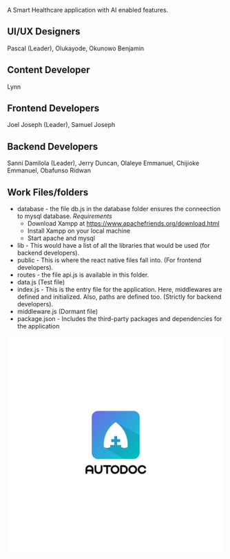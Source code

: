 

A Smart Healthcare application with AI enabled features.

UI/UX Designers
-------------------

Pascal (Leader),
Olukayode,
Okunowo Benjamin

Content Developer
--------------------

Lynn

Frontend Developers
--------------------

Joel Joseph (Leader),
Samuel Joseph

Backend Developers
--------------------

Sanni Damilola (Leader),
Jerry Duncan,
Olaleye Emmanuel,
Chijioke Emmanuel,
Obafunso Ridwan

Work Files/folders 
---------------------
* database - the file db.js in the database folder ensures the conneection to mysql database. 
  *Requirements*
    - Download Xampp at https://www.apachefriends.org/download.html
    - Install Xampp on your local machine
    - Start apache and mysql
* lib - This would have a list of all the libraries that would be used (for backend developers).
* public - This is where the react native files fall into. (For frontend developers).
* routes - the file api.js is available in this folder.
* data.js (Test file)
* index.js - This is the entry file for the application. Here, middlewares are defined and initialized. Also, paths are defined too. (Strictly for backend developers).
* middleware.js (Dormant file)
* package.json - Includes the third-party packages and dependencies for the application


![AutoDoc](https://github.com/aloko001/AutoDoc/blob/master/Docs/WhatsApp%20Image%202020-02-01%20at%203.10.08%20PM.jpeg)
